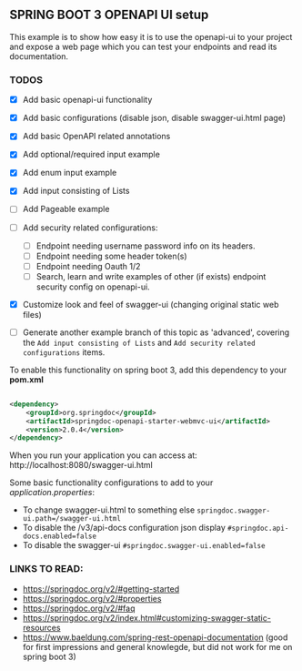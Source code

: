 ## SPRING BOOT 3 OPENAPI UI setup

This example is to show how easy it is to use the openapi-ui to your project and
expose a web page which you can test your endpoints and read its documentation.

### TODOS
- [X] Add basic openapi-ui functionality
- [X] Add basic configurations (disable json, disable swagger-ui.html page)
- [x] Add basic OpenAPI related annotations
- [x] Add optional/required input example
- [x] Add enum input example
- [x] Add input consisting of Lists
- [ ] Add Pageable example
- [ ] Add security related configurations:
   - [ ] Endpoint needing username password info on its headers.
   - [ ] Endpoint needing some header token(s)
   - [ ] Endpoint needing Oauth 1/2
   - [ ] Search, learn and write examples of other (if exists) endpoint security config on openapi-ui.
- [x] Customize look and feel of swagger-ui (changing original static web files)
- [ ] Generate another example branch of this topic as 'advanced', covering the  `Add input consisting of Lists` and `Add security related configurations` items.




To enable this functionality on spring boot 3, add this dependency to your **pom.xml**

```xml

<dependency>
    <groupId>org.springdoc</groupId>
    <artifactId>springdoc-openapi-starter-webmvc-ui</artifactId>
    <version>2.0.4</version>
</dependency>

```

When you run your application you can access at: http://localhost:8080/swagger-ui.html

Some basic functionality configurations to add to your _application.properties_:

- To change swagger-ui.html to something else `springdoc.swagger-ui.path=/swagger-ui.html`
- To disable the /v3/api-docs configuration json display `#springdoc.api-docs.enabled=false`
- To disable the swagger-ui `#springdoc.swagger-ui.enabled=false`

### LINKS TO READ:

- https://springdoc.org/v2/#getting-started
- https://springdoc.org/v2/#properties
- https://springdoc.org/v2/#faq
- https://springdoc.org/v2/index.html#customizing-swagger-static-resources
- https://www.baeldung.com/spring-rest-openapi-documentation (good for first impressions and general knowlegde, but did
  not work for me on spring boot 3)


